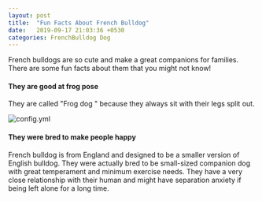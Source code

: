 ```yaml
---
layout: post
title:  "Fun Facts About French Bulldog"
date:   2019-09-17 21:03:36 +0530
categories: FrenchBulldog Dog
---
```


French bulldogs are so cute and make a great companions for families. There are some fun facts about them that you might not know!

#### They are good at frog pose 

They are called "Frog dog " because they always sit with their legs split out.

![config.yml](http://www.allstarfrenchbulldogs.com/Bogey10wksDeck-3.jpg)

#### They were bred to make people happy

French bulldog is from England and designed to be a smaller version of English bulldog. They were actually bred to be small-sized companion dog with great temperament and minimum exercise needs. They have a very close relationship with their human and might have separation anxiety if being left alone for a long time.